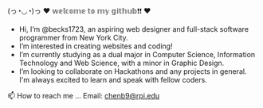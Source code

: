 (っ◔◡◔)っ ♥ 𝕨𝕖𝕝𝕔𝕠𝕞𝕖 𝕥𝕠 𝕞𝕪 𝕘𝕚𝕥𝕙𝕦𝕓❗❗ ♥


- Hi, I’m @becks1723, an aspiring web designer and full-stack software programmer from New York City.
- I’m interested in creating websites and coding!
- I’m currently studying as a dual major in Computer Science, Information Technology and Web Science, with a minor in Graphic Design.
- I’m looking to collaborate on Hackathons and any projects in general. I'm always excited to learn and speak with fellow coders. 


📫 How to reach me ... Email: chenb9@rpi.edu

<!---
becks1723/becks1723 is a ✨ special ✨ repository because its `README.md` (this file) appears on your GitHub profile.
You can click the Preview link to take a look at your changes.
--->
